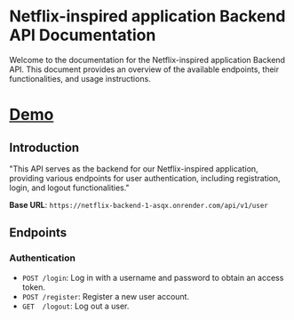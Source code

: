 # Netflix-inspired application Backend API Documentation

Welcome to the documentation for the Netflix-inspired application Backend API. This document provides an overview of the available endpoints, their functionalities, and usage instructions.
# [Demo](https://main--netflix.netlify.app/)
## Introduction

"This API serves as the backend for our Netflix-inspired application, providing various endpoints for user authentication, including registration, login, and logout functionalities."

**Base URL**: `https://netflix-backend-1-asqx.onrender.com/api/v1/user`

## Endpoints

### Authentication

- `POST /login`: Log in with a username and password to obtain an access token.
- `POST /register`: Register a new user account.
- `GET  /logout`: Log out a user.





